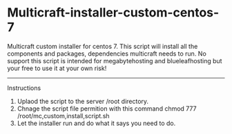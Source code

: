 # Multicraft-installer-custom-centos-7
Multicraft custom installer for centos 7. This script will install all the components and packages, dependencies multicraft needs to run. No support this script is intended for megabytehosting and blueleafhosting but your free to use it at your own risk!

----------------------------------------------------------------------------------------------------------------------------------------
Instructions

1. Uplaod the script to the server /root directory.
2. Chnage the script file permition with this command chmod 777 /root/mc,custom,install,script.sh
3. Let the installer run and do what it says you need to do.
